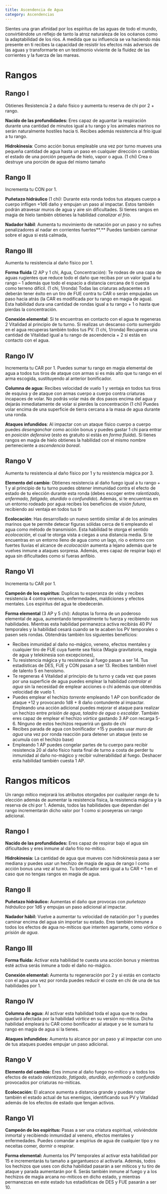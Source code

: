```yaml
---
title: Ascendencia de Agua
category: Ascendencias
---
```


Sientes una gran afinidad por los espíritus de las aguas de todo el mundo, convirtiéndote un reflejo de tanto la atroz naturaleza de los océanos como la adaptabilidad de los ríos. A medida que su influencia se va haciendo más presente en ti recibes la capacidad de resistir los efectos más adversos de las aguas y transformarte en un testimonio viviente de la fluidez de las corrientes y la fuerza de las mareas.

# Rangos

## Rango I

Obtienes Resistencia 2 a daño físico y aumenta tu reserva de chi por 2 + rango.

**Nacido de las profundidades:** Eres capaz de aguantar la respiración durante una cantidad de minutos igual a tu rango y los animales marinos no serán naturalmente hostiles hacia ti. Recibes además resistencia al frío igual a tu rango.

**Hidrokinesia**: Como acción bonus empleable una vez por turno mueves una pequeña cantidad de agua hasta un paso en cualquier dirección o cambias el estado de una porción pequeña de hielo, vapor o agua. (1 chi) Crea o destruye una porción de agua del mismo tamaño

##  Rango II

Incrementa tu CON por 1.

**Puñetazo hidráulico** (1 chi): Durante esta ronda todos tus ataques cuerpo a cuerpo infligen +1d6 daño y empujan un paso al impactar. Estos también podrán atravesar muros de agua y aire sin dificultades. Si tienes rangos en magia de hielo también obtienes la habilidad *canalizar el frío*.

**Nadador hábil**: Aumenta tu movimiento de natación por un paso y no sufres penalizadores al nadar en corrientes fuertes**.** Puedes también caminar sobre el agua si está calmada,

## Rango III 

Aumenta tu resistencia al daño físico por 1.

**Forma fluida** (2 AP y 1 chi, Agua, Concentración): Te rodeas de una capa de aguas rugientes que reduce todo el daño que recibas por un valor igual a tu rango – 1 además que todo el espacio a distancia cercana de ti cuenta como terreno difícil. (1 chi, 1/ronda) Todas las criaturas adyacentes a ti deberán tener éxito en un tiro de FUE contra tu CAR o serán empujadas un paso hacia atrás (la CAR es modificada por tu rango en magia de agua). Esta habilidad dura una cantidad de rondas igual a tu rango + 1 o hasta que pierdas la concentración.

**Conexión elemental**: Si te encuentras en contacto con el agua te regeneras 2 Vitalidad al principio de tu turno. Si realizas un descanso corto sumergido en el agua recuperas también todos tus PV. (1 chi, 1/ronda) Recuperas una cantidad de Vitalidad igual a tu rango de ascendencia + 2 si estás en contacto con el agua. 

## Rango IV 

Incrementa tu CAR por 1. Puedes sumar tu rango en magia elemental de agua a todos tus tiros de ataque con armas si es más alto que tu rango en el arma escogida, sustituyendo al anterior bonificador.

**Columna de agua:** Recibes velocidad de vuelo 1 y ventaja en todos tus tiros de esquiva y de ataque con armas cuerpo a cuerpo contra criaturas incapaces de volar. No podrás volar más de dos pasos encima del agua y dejarás inmediatamente de volar si pierdes la concentración (1 chi) Puedes volar encima de una superficie de tierra cercana a la masa de agua durante una ronda. 

**Ataques infundidos**: Al impactar con un ataque físico cuerpo a cuerpo puedes *desenganchar* como acción bonus y puedes gastar 1 chi para entrar en *posición defensiva* (esto es gratuito si estás en *forma fluida*). Si tienes rangos en magia de hielo obtienes la habilidad con el mismo nombre perteneciente a *ascendencia boreal*.

## Rango V 

Aumenta tu resistencia al daño físico por 1 y tu resistencia mágica por 3.

**Elemento del cambio**: Obtienes resistencia al daño fuego igual a tu rango + 1 y al principio de tu turno puedes obtener immunidad contra el efecto de estado de tu elección durante esta ronda (debes escoger entre *ralentizado, enfermado, fatigado, aturdido* o *confundido*). Además, si te encuentras en un entorno rodeado por agua recibes los beneficios de *visión futura*, recibiendo así ventaja en todos tus tir

**Ecolocación**: Has desarrollado un nuevo sentido similar al de los animales marinos que te permite detecar figuras sólidas cerca de ti empleando el agua como método de transmisión. Esta habilidad te otorga el sentido *ecolocación*, el cual te otorga vista a ciegas a una distancia media. Si te encuentras en un entorno lleno de agua como un lago, río o entorno con fuertes lluvias el alcance de *ecolocación* aumenta a lejano además que te vuelves inmune a ataques sorpresa. Además, eres capaz de respirar bajo el agua sin dificultades como si fueras anfibio.

## Rango VI

Incrementa tu CAR por 1.

**Campeón de los espíritus**: Duplicas tu esperanza de vida y recibes resistencia 4 contra venenos, enfermedades, maldiciones y efectos mentales. Los espíritus del agua te obedecerán.

**Forma elemental** (3 AP y 5 chi): Adoptas la forma de un poderoso elemental de agua, aumentando temporalmente tu fuerza y recibiendo sus habilidades. Mientras esta habilidad permanezca activa recibirás 40 PV temporales y la habilidad cesará cuando se te acaben los PV temporales o pasen seis rondas. Obtendrás también los siguientes beneficios:

- Recibes inmunidad al daño no-mágico, veneno, efectos mentales y cualquier tiro de FUE cuya fuente sea física (Magia gravitatoria, magia de agua y telekinesia son excepciones),
- Tu resistencia mágica y tu resistencia al fuego pasan a ser 14. Tus estadísticas de DES, FUE y CON pasan a ser 13. Recibes también nivel de talento 5 en heroísmo.
- Te regeneras 4 Vitalidad al principio de tu turno y cada vez que pases por una superficie de agua puedes emplear la habilidad *controlar el agua* sin la necesidad de emplear acciones o chi además que obtendrás velocidad de vuelo 1.
- Puedes emplear el hechizo *torrente* empleando 1 AP con bonificador de ataque +12 y provocando 1d8 + 8 daño contundente al impactar. Empleando una acción adicional puedes mejorar el ataque para realizar un hechizo entre *prisión de agua*, *taladro de agua* o *escaldar*. También eres capaz de emplear el hechizo *vórtice* gastando 3 AP con recarga 5-6. Ninguno de estos hechizos requerirá un gasto de chi
- Recibes parada de agua con bonificador +15 y puedes usar *muro de agua* una vez por ronda reacción para detener un ataque (esto se acumula con el hechizo base)
- Empleando 1 AP puedes congelar partes de tu cuerpo para recibir resistencia 20 al daño físico hasta final de turno a costa de perder tu inmunidad al daño no-mágico y recibir vulnerabilidad al fuego. Deshacer esta habilidad también cuesta 1 AP.

# Rangos míticos

Un rango mítico mejorará los atributos otorgados por cualquier rango de tu elección además de aumentar la resistencia física, la resistencia mágica y la reserva de chi por 1. Además, todos las habilidades que dependan del rango incrementarán dicho valor por 1 como si poseyeras un rango adicional.

## Rango I

**Nacido de las profundidades:** Eres capaz de respirar bajo el agua sin dificultades y eres inmune al daño frío no-mítico.

**Hidrokinesia:** La cantidad de agua que mueves con hidrokinesia pasa a ser mediana y puedes usar un hechizo de magia de agua de rango I como acción bonus una vez al turno. Tu bonificador será igual a tu CAR + 1 en el caso que no tengas rangos en magia de agua.

## Rango II

**Puñetazo hidráulico:** Aumentas el daño que provocas con *puñetazo hidráulico* por 1d6 y empujas un paso adicional al impactar.

**Nadador hábil:** Vuelve a aumentar tu velocidad de natación por 1 y puedes caminar encima del agua sin importar su estado. Eres también inmune a todos los efectos de agua no-míticos que intenten agarrarte, como *vórtice* o *prisión de agua*.

## Rango III

**Forma fluida:** Activar esta habilidad te cuesta una acción bonus y mientras esté activa serás inmune a todo el daño no-mágico. 

**Conexión elemental:** Aumenta tu regeneración por 2 y si estás en contacto con el agua una vez por ronda puedes reducir el coste en chi de una de tus habilidades por 1.

## Rango IV

**Columna de agua:** Al activar esta habilidad toda el agua que te rodea quedará afectada por la habilidad *vórtice* en su versión no-mítica. Dicha habilidad empleará tu CAR como bonificador al ataque y se le sumará tu rango en magia de agua si la tienes.

**Ataques infundidos:** Aumenta tu alcance por un paso y al impactar con uno de tus ataques puedes empujar un paso adicional.

## Rango V

**Elemento del cambio:** Eres inmune al daño fuego no-mítico y a todos los efectos de estado *ralentizado*, *fatigado*, *aturdido*, *enfermado* o *confundido* provocados por criaturas no-míticas. 

**Ecolocación:** El alcance aumenta a distancia grande y puedes notar también el estado actual de tus enemigos, identificando sus PV y Vitalidad además de los efectos de estado que tengan activos.

## Rango VI

**Campeón de los espíritus:** Pasas a ser una criatura espiritual, volviéndote inmortal y recibiendo inmunidad al veneno, efectos mentales y enfermedades. Puedes comandar a espírius de agua de cualquier tipo y no neceitas comer, dormir o respirar.

**Forma elemental:** Aumenta los PV temporales al activar esta habilidad por 15 e incrementarás tu tamaño a gargantuesco al activarla. Además, todos los hechizos que uses con dicha habilidad pasarán a ser míticos y tu tiro de ataque y parada aumentarán por 6. Serás también inmune al fuego y a los hechizos de magia arcana no-míticos en dicho estado, y mientras permanezcas en este estado tus estadísticas de DES y FUE pasarán a ser 10.